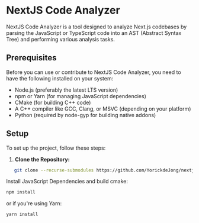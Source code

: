 # NextJS Code Analyzer

NextJS Code Analyzer is a tool designed to analyze Next.js codebases by parsing the JavaScript or TypeScript code into an AST (Abstract Syntax Tree) and performing various analysis tasks.

## Prerequisites

Before you can use or contribute to NextJS Code Analyzer, you need to have the following installed on your system:

- Node.js (preferably the latest LTS version)
- npm or Yarn (for managing JavaScript dependencies)
- CMake (for building C++ code)
- A C++ compiler like GCC, Clang, or MSVC (depending on your platform)
- Python (required by node-gyp for building native addons)

## Setup

To set up the project, follow these steps:

1. **Clone the Repository:**

```bash
   git clone --recurse-submodules https://github.com/YorickdeJong/nextjs-code-analyzer.git 
```

Install JavaScript Dependencies and build cmake:

```bash
npm install
```

or if you're using Yarn:


```bash
yarn install
```
